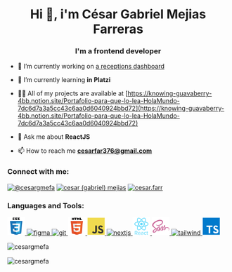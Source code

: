 <h1 align="center">Hi 👋, i'm César Gabriel Mejias Farreras</h1>
<h3 align="center">I'm a frontend developer</h3>

- 🔭 I’m currently working on [a receptions dashboard](https://reception-dashboard.vercel.app/)

- 🌱 I’m currently learning **in Platzi**

- 👨‍💻 All of my projects are available at [https://knowing-guavaberry-4bb.notion.site/Portafolio-para-que-lo-lea-HolaMundo-7dc6d7a3a5cc43c6aa0d6040924bbd72](https://knowing-guavaberry-4bb.notion.site/Portafolio-para-que-lo-lea-HolaMundo-7dc6d7a3a5cc43c6aa0d6040924bbd72)

- 💬 Ask me about **ReactJS**

- 📫 How to reach me **cesarfar376@gmail.com**

<h3 align="left">Connect with me:</h3>
<p align="left">
<a href="https://twitter.com/@cesargmefa" target="blank"><img align="center" src="https://raw.githubusercontent.com/rahuldkjain/github-profile-readme-generator/master/src/images/icons/Social/twitter.svg" alt="@cesargmefa" height="30" width="40" /></a>
<a href="https://linkedin.com/in/cesar (gabriel) mejias" target="blank"><img align="center" src="https://raw.githubusercontent.com/rahuldkjain/github-profile-readme-generator/master/src/images/icons/Social/linked-in-alt.svg" alt="cesar (gabriel) mejias" height="30" width="40" /></a>
<a href="https://instagram.com/cesar.farr" target="blank"><img align="center" src="https://raw.githubusercontent.com/rahuldkjain/github-profile-readme-generator/master/src/images/icons/Social/instagram.svg" alt="cesar.farr" height="30" width="40" /></a>
</p>

<h3 align="left">Languages and Tools:</h3>
<p align="left"> <a href="https://www.w3schools.com/css/" target="_blank" rel="noreferrer"> <img src="https://raw.githubusercontent.com/devicons/devicon/master/icons/css3/css3-original-wordmark.svg" alt="css3" width="40" height="40"/> </a> <a href="https://www.figma.com/" target="_blank" rel="noreferrer"> <img src="https://www.vectorlogo.zone/logos/figma/figma-icon.svg" alt="figma" width="40" height="40"/> </a> <a href="https://git-scm.com/" target="_blank" rel="noreferrer"> <img src="https://www.vectorlogo.zone/logos/git-scm/git-scm-icon.svg" alt="git" width="40" height="40"/> </a> <a href="https://www.w3.org/html/" target="_blank" rel="noreferrer"> <img src="https://raw.githubusercontent.com/devicons/devicon/master/icons/html5/html5-original-wordmark.svg" alt="html5" width="40" height="40"/> </a> <a href="https://developer.mozilla.org/en-US/docs/Web/JavaScript" target="_blank" rel="noreferrer"> <img src="https://raw.githubusercontent.com/devicons/devicon/master/icons/javascript/javascript-original.svg" alt="javascript" width="40" height="40"/> </a> <a href="https://nextjs.org/" target="_blank" rel="noreferrer"> <img src="https://cdn.worldvectorlogo.com/logos/nextjs-2.svg" alt="nextjs" width="40" height="40"/> </a> <a href="https://reactjs.org/" target="_blank" rel="noreferrer"> <img src="https://raw.githubusercontent.com/devicons/devicon/master/icons/react/react-original-wordmark.svg" alt="react" width="40" height="40"/> </a> <a href="https://sass-lang.com" target="_blank" rel="noreferrer"> <img src="https://raw.githubusercontent.com/devicons/devicon/master/icons/sass/sass-original.svg" alt="sass" width="40" height="40"/> </a> <a href="https://tailwindcss.com/" target="_blank" rel="noreferrer"> <img src="https://www.vectorlogo.zone/logos/tailwindcss/tailwindcss-icon.svg" alt="tailwind" width="40" height="40"/> </a> <a href="https://www.typescriptlang.org/" target="_blank" rel="noreferrer"> <img src="https://raw.githubusercontent.com/devicons/devicon/master/icons/typescript/typescript-original.svg" alt="typescript" width="40" height="40"/> </a> </p>

<p><img align="center" src="https://github-readme-stats.vercel.app/api/top-langs?username=cesargmefa&show_icons=true&locale=en&layout=compact" alt="cesargmefa" /></p>

<p><img align="center" src="https://github-readme-streak-stats.herokuapp.com/?user=cesargmefa&" alt="cesargmefa" /></p>
